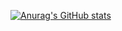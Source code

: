 [![Anurag's GitHub stats](https://github-readme-stats.vercel.app/api?username=riko0800r)](https://github.com/anuraghazra/github-readme-stats)